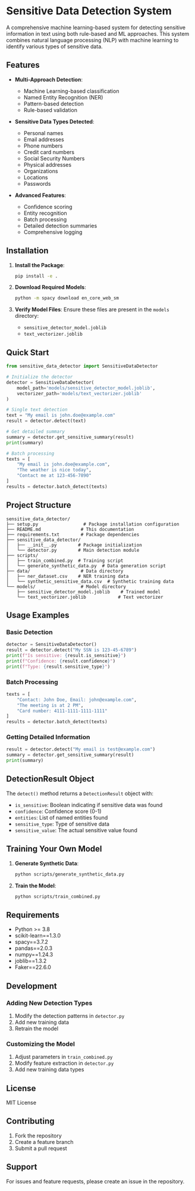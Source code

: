 # Sensitive Data Detection System

A comprehensive machine learning-based system for detecting sensitive information in text using both rule-based and ML approaches. This system combines natural language processing (NLP) with machine learning to identify various types of sensitive data.

## Features

- **Multi-Approach Detection**:
  - Machine Learning-based classification
  - Named Entity Recognition (NER)
  - Pattern-based detection
  - Rule-based validation

- **Sensitive Data Types Detected**:
  - Personal names
  - Email addresses
  - Phone numbers
  - Credit card numbers
  - Social Security Numbers
  - Physical addresses
  - Organizations
  - Locations
  - Passwords

- **Advanced Features**:
  - Confidence scoring
  - Entity recognition
  - Batch processing
  - Detailed detection summaries
  - Comprehensive logging

## Installation

1. **Install the Package**:
   ```bash
   pip install -e .
   ```

2. **Download Required Models**:
   ```bash
   python -m spacy download en_core_web_sm
   ```

3. **Verify Model Files**:
   Ensure these files are present in the `models` directory:
   - `sensitive_detector_model.joblib`
   - `text_vectorizer.joblib`

## Quick Start

```python
from sensitive_data_detector import SensitiveDataDetector

# Initialize the detector
detector = SensitiveDataDetector(
    model_path='models/sensitive_detector_model.joblib',
    vectorizer_path='models/text_vectorizer.joblib'
)

# Single text detection
text = "My email is john.doe@example.com"
result = detector.detect(text)

# Get detailed summary
summary = detector.get_sensitive_summary(result)
print(summary)

# Batch processing
texts = [
    "My email is john.doe@example.com",
    "The weather is nice today",
    "Contact me at 123-456-7890"
]
results = detector.batch_detect(texts)
```

## Project Structure

```
sensitive_data_detector/
├── setup.py                 # Package installation configuration
├── README.md               # This documentation
├── requirements.txt        # Package dependencies
├── sensitive_data_detector/
│   ├── __init__.py        # Package initialization
│   └── detector.py        # Main detection module
├── scripts/
│   ├── train_combined.py  # Training script
│   └── generate_synthetic_data.py  # Data generation script
├── data/                   # Data directory
│   ├── ner_dataset.csv    # NER training data
│   └── synthetic_sensitive_data.csv  # Synthetic training data
└── models/                 # Model directory
    ├── sensitive_detector_model.joblib    # Trained model
    └── text_vectorizer.joblib            # Text vectorizer
```

## Usage Examples

### Basic Detection
```python
detector = SensitiveDataDetector()
result = detector.detect("My SSN is 123-45-6789")
print(f"Is sensitive: {result.is_sensitive}")
print(f"Confidence: {result.confidence}")
print(f"Type: {result.sensitive_type}")
```

### Batch Processing
```python
texts = [
    "Contact: John Doe, Email: john@example.com",
    "The meeting is at 2 PM",
    "Card number: 4111-1111-1111-1111"
]
results = detector.batch_detect(texts)
```

### Getting Detailed Information
```python
result = detector.detect("My email is test@example.com")
summary = detector.get_sensitive_summary(result)
print(summary)
```

## DetectionResult Object

The `detect()` method returns a `DetectionResult` object with:

- `is_sensitive`: Boolean indicating if sensitive data was found
- `confidence`: Confidence score (0-1)
- `entities`: List of named entities found
- `sensitive_type`: Type of sensitive data
- `sensitive_value`: The actual sensitive value found

## Training Your Own Model

1. **Generate Synthetic Data**:
   ```bash
   python scripts/generate_synthetic_data.py
   ```

2. **Train the Model**:
   ```bash
   python scripts/train_combined.py
   ```

## Requirements

- Python >= 3.8
- scikit-learn==1.3.0
- spacy==3.7.2
- pandas==2.0.3
- numpy==1.24.3
- joblib==1.3.2
- Faker==22.6.0

## Development

### Adding New Detection Types
1. Modify the detection patterns in `detector.py`
2. Add new training data
3. Retrain the model

### Customizing the Model
1. Adjust parameters in `train_combined.py`
2. Modify feature extraction in `detector.py`
3. Add new training data types

## License

MIT License

## Contributing

1. Fork the repository
2. Create a feature branch
3. Submit a pull request

## Support

For issues and feature requests, please create an issue in the repository. 